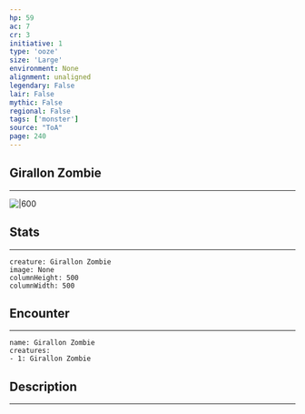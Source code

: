 ```yaml
---
hp: 59
ac: 7
cr: 3
initiative: 1
type: 'ooze'    
size: 'Large'
environment: None
alignment: unaligned
legendary: False
lair: False
mythic: False
regional: False
tags: ['monster']
source: "ToA"
page: 240
---
```


## Girallon Zombie
---

![|600](D:/Program%20Files/5e.tools/img/bestiary/ToA/Girallon%20Zombie.jpg)

## Stats
---

```statblock
creature: Girallon Zombie
image: None
columnHeight: 500
columnWidth: 500
```

## Encounter
---

```encounter-table
name: Girallon Zombie
creatures:
- 1: Girallon Zombie
```

## Description
---




